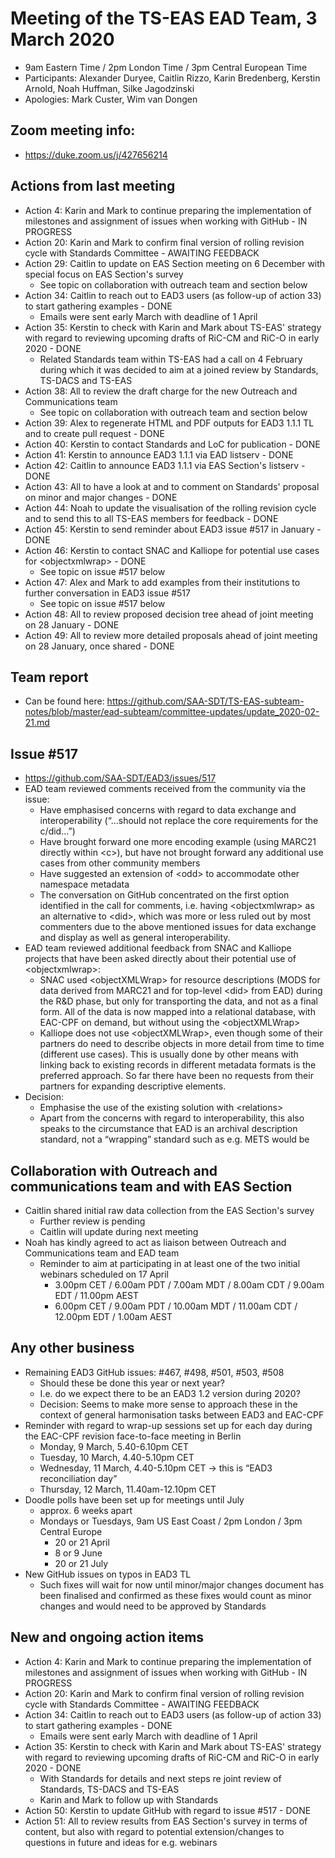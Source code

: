# Meeting of the TS-EAS EAD Team, 3 March 2020
- 9am Eastern Time / 2pm London Time / 3pm Central European Time
- Participants: Alexander Duryee, Caitlin Rizzo, Karin Bredenberg, Kerstin Arnold, Noah Huffman, Silke Jagodzinski
- Apologies: Mark Custer, Wim van Dongen

## Zoom meeting info:
- https://duke.zoom.us/j/427656214

## Actions from last meeting
- Action 4: Karin and Mark to continue preparing the implementation of milestones and assignment of issues when working with GitHub - IN PROGRESS
- Action 20: Karin and Mark to confirm final version of rolling revision cycle with Standards Committee - AWAITING FEEDBACK
- Action 29: Caitlin to update on EAS Section meeting on 6 December with special focus on EAS Section's survey 
  - See topic on collaboration with outreach team and section below
- Action 34: Caitlin to reach out to EAD3 users (as follow-up of action 33) to start gathering examples - DONE
  - Emails were sent early March with deadline of 1 April
- Action 35: Kerstin to check with Karin and Mark about TS-EAS' strategy with regard to reviewing upcoming drafts of RiC-CM and RiC-O in early 2020 - DONE
  - Related Standards team within TS-EAS had a call on 4 February during which it was decided to aim at a joined review by Standards, TS-DACS and TS-EAS
- Action 38: All to review the draft charge for the new Outreach and Communications team
  - See topic on collaboration with outreach team and section below
- Action 39: Alex to regenerate HTML and PDF outputs for EAD3 1.1.1 TL and to create pull request - DONE
- Action 40: Kerstin to contact Standards and LoC for publication - DONE
- Action 41: Kerstin to announce EAD3 1.1.1 via EAD listserv - DONE
- Action 42: Caitlin to announce EAD3 1.1.1 via EAS Section's listserv - DONE
- Action 43: All to have a look at and to comment on Standards' proposal on minor and major changes - DONE
- Action 44: Noah to update the visualisation of the rolling revision cycle and to send this to all TS-EAS members for feedback - DONE
- Action 45: Kerstin to send reminder about EAD3 issue #517 in January - DONE
- Action 46: Kerstin to contact SNAC and Kalliope for potential use cases for &lt;objectxmlwrap> - DONE
  - See topic on issue #517 below
- Action 47: Alex and Mark to add examples from their institutions to further conversation in EAD3 issue #517
  - See topic on issue #517 below
- Action 48: All to review proposed decision tree ahead of joint meeting on 28 January - DONE
- Action 49: All to review more detailed proposals ahead of joint meeting on 28 January, once shared - DONE

## Team report
- Can be found here: https://github.com/SAA-SDT/TS-EAS-subteam-notes/blob/master/ead-subteam/committee-updates/update_2020-02-21.md
  
## Issue #517
- https://github.com/SAA-SDT/EAD3/issues/517
- EAD team reviewed comments received from the community via the issue:
  - Have emphasised concerns with regard to data exchange and interoperability (“...should not replace the core requirements for the c/did...”)
  - Have brought forward one more encoding example (using MARC21 directly within &lt;c>), but have not brought forward any additional use cases from other community members
  - Have suggested an extension of &lt;odd> to accommodate other namespace metadata
  - The conversation on GitHub concentrated on the first option identified in the call for comments, i.e. having &lt;objectxmlwrap> as an alternative to &lt;did>, which was more or less ruled out by most commenters due to the above mentioned issues for data exchange and display as well as general interoperability.
- EAD team reviewed additional feedback from SNAC and Kalliope projects that have been asked directly about their potential use of &lt;objectxmlwrap>:
  - SNAC used &lt;objectXMLWrap> for resource descriptions (MODS for data derived from MARC21 and for top-level &lt;did> from EAD) during the R&D phase, but only for transporting the data, and not as a final form. All of the data is now mapped into a relational database, with EAC-CPF on demand, but without using the &lt;objectXMLWrap>
  - Kalliope does not use &lt;objectXMLWrap>, even though some of their partners do need to describe objects in more detail from time to time (different use cases). This is usually done by other means with linking back to existing records in different metadata formats is the preferred approach. So far there have been no requests from their partners for expanding descriptive elements. 
- Decision:
  - Emphasise the use of the existing solution with &lt;relations>
  - Apart from the concerns with regard to interoperability, this also speaks to the circumstance that EAD is an archival description standard, not a “wrapping” standard such as e.g. METS would be


## Collaboration with Outreach and communications team and with EAS Section
- Caitlin shared initial raw data collection from the EAS Section's survey
  - Further review is pending
  - Caitlin will update during next meeting
- Noah has kindly agreed to act as liaison between Outreach and Communications team and EAD team  
  - Reminder to aim at participating in at least one of the two initial webinars scheduled on 17 April
    - 3.00pm CET / 6.00am PDT / 7.00am MDT / 8.00am CDT / 9.00am EDT / 11.00pm AEST
    - 6.00pm CET / 9.00am PDT / 10.00am MDT / 11.00am CDT / 12.00pm EDT / 1.00am AEST

## Any other business
- Remaining EAD3 GitHub issues: #467, #498, #501, #503, #508
  - Should these be done this year or next year?
  - I.e. do we expect there to be an EAD3 1.2 version during 2020?
  - Decision: Seems to make more sense to approach these in the context of general harmonisation tasks between EAD3 and EAC-CPF
- Reminder with regard to wrap-up sessions set up for each day during the EAC-CPF revision face-to-face meeting in Berlin
  - Monday, 9 March, 5.40-6.10pm CET
  - Tuesday, 10 March, 4.40-5.10pm CET 
  - Wednesday, 11 March, 4.40-5.10pm CET -> this is “EAD3 reconciliation day”
  - Thursday, 12 March, 11.40am-12.10pm CET
- Doodle polls have been set up for meetings until July
  - approx. 6 weeks apart
  - Mondays or Tuesdays, 9am US East Coast / 2pm London / 3pm Central Europe
    - 20 or 21 April
    - 8 or 9 June
    - 20 or 21 July
- New GitHub issues on typos in EAD3 TL
  - Such fixes will wait for now until minor/major changes document has been finalised and confirmed as these fixes would count as minor changes and would need to be approved by Standards

## New and ongoing action items
- Action 4: Karin and Mark to continue preparing the implementation of milestones and assignment of issues when working with GitHub - IN PROGRESS
- Action 20: Karin and Mark to confirm final version of rolling revision cycle with Standards Committee - AWAITING FEEDBACK
- Action 34: Caitlin to reach out to EAD3 users (as follow-up of action 33) to start gathering examples - DONE
  - Emails were sent early March with deadline of 1 April
- Action 35: Kerstin to check with Karin and Mark about TS-EAS' strategy with regard to reviewing upcoming drafts of RiC-CM and RiC-O in early 2020 - DONE
  - With Standards for details and next steps re joint review of Standards, TS-DACS and TS-EAS
  - Karin and Mark to follow up with Standards
- Action 50: Kerstin to update GitHub with regard to issue #517 - DONE
- Action 51: All to review results from EAS Section's survey in terms of content, but also with regard to potential extension/changes to questions in future and ideas for e.g. webinars

